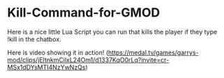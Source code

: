 # Kill-Command-for-GMOD
Here is a nice little Lua Script you can run that kills the player if they type !kill in the chatbox.

Here is video showing it in action! (https://medal.tv/games/garrys-mod/clips/jEltnkmCilxL24Om1/d1337KqO0rLq?invite=cr-MSx1dDYsMTI4NzYwNzQs)
